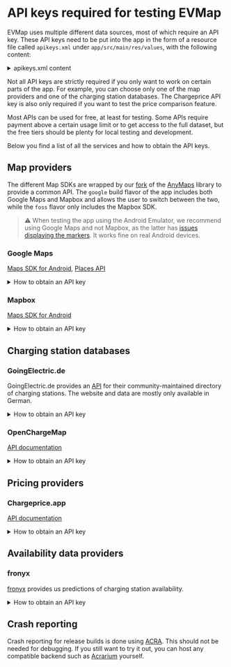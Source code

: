 API keys required for testing EVMap
===================================

EVMap uses multiple different data sources, most of which require an API key. These API keys need to
be put into the app in the form of a resource file called `apikeys.xml` under
`app/src/main/res/values`, with the following content:

<details>
<summary>apikeys.xml content</summary>

```xml

<resources>
   <string name="google_maps_key" templateMergeStrategy="preserve" translatable="false">
      insert your Google Maps key here
   </string>
   <string name="mapbox_key" translatable="false">
      insert your Mapbox key here
   </string>
   <string name="goingelectric_key" translatable="false">
      insert your GoingElectric key here
   </string>
   <string name="chargeprice_key" translatable="false">
      insert your Chargeprice key here
   </string>
   <string name="openchargemap_key" translatable="false">
      insert your OpenChargeMap key here
   </string>
   <string name="fronyx_key" translatable="false">
      insert your Fronyx key here
   </string>
   <string name="acra_credentials" translatable="false">
      insert your ACRA crash reporting credentials here
   </string>
</resources>
```

</details>

Not all API keys are strictly required if you only want to work on certain parts of the app. For
example, you can choose only one of the map providers and one of the charging station databases. The
Chargeprice API key is also only required if you want to test the price comparison feature.

Most APIs can be used for free, at least for testing. Some APIs require payment above a certain
usage limit or to get access to the full dataset, but the free tiers should be plenty for local
testing and development.

Below you find a list of all the services and how to obtain the API keys.

Map providers
-------------

The different Map SDKs are wrapped by our [fork](https://github.com/ev-map/AnyMaps) of the
[AnyMaps](https://github.com/sharenowTech/AnyMaps) library to provide a common API. The `google`
build flavor of the app includes both Google Maps and Mapbox and allows the user to switch between
the two, while the `foss` flavor only includes the Mapbox SDK.

> ⚠️ When testing the app using the Android Emulator, we recommend using Google Maps and not Mapbox, as the latter has
[issues displaying the markers](https://github.com/mapbox/mapbox-gl-native/issues/10829). It works fine on real Android devices.

### Google Maps

[Maps SDK for Android](https://developers.google.com/maps/documentation/android-sdk/overview),
[Places API](https://developers.google.com/maps/documentation/places/android-sdk/overview)

<details>
<summary>How to obtain an API key</summary>

1. Log in to the [Google API console](https://console.developers.google.com/) with your Google
   account
2. Create a new project, or select an existing one that you want to use
3. Under *APIs & Services → Library*, enable
   the [Maps SDK for Android](https://console.cloud.google.com/apis/library/maps-android-backend.googleapis.com)
   and [Places API](https://console.cloud.google.com/apis/library/places-backend.googleapis.com).
4. Under *APIs & Services → Credentials*, click on *Create credentials → API Key*
5. Copy the displayed key to your `apikeys.xml` file.

</details>

### Mapbox

[Maps SDK for Android](https://docs.mapbox.com/android/maps)

<details>
<summary>How to obtain an API key</summary>

1. [Sign up](https://account.mapbox.com/auth/signup) for a Mapbox account
2. Under [Access Tokens](https://account.mapbox.com/access-tokens/), create a new access token
3. Set a name for the scope and enable only the preselected public scopes. Do not restrict the token
   to a specific URL (this setting is not compatible with Android apps)

</details>


Charging station databases
--------------------------

### **GoingElectric.de**

GoingElectric.de provides an [API](https://www.goingelectric.de/stromtankstellen/api/) for their
community-maintained directory of charging stations. The website and data are mostly only available
in German.

<details>
<summary>How to obtain an API key</summary>

1. [Sign up](https://www.goingelectric.de/forum/ucp.php?mode=register) for an account in the
   GoingElectric.de forum. The registration page can be switched to English using the dropdown menu
   under "Sprache". Then, agree to the registration terms.
2. Fill in your desired username, password and email address and submit the registration form. You
   do not need to fill the information under *GoingElectric Usermap*.
3. Verify your account by clicking on the link in the email you received
4. [Log in](https://www.goingelectric.de/forum/ucp.php?mode=login) to the GoingElectric forum
5. Go to [this link](https://www.goingelectric.de/stromtankstellen/api/new/) to request access to
   the API. This page is only available in German. You need to fill in the following data:
   - name / company (*Name / Firma*)
   - street address (*Straße, Nr.*)
   - postal code, town (*Postleitzahl, Ort*)
   - country (*Land*)
   - email address (*E-Mail Adresse*)
   - website (*Webseite*, optional)
   - phone number (*Telefonnummer*, optional)
   - name of the app (*Name der App*): EVMap
   - app website (*Webseite der App*): https://github.com/ev-map/EVMap
   - description (*kurze Beschreibung der App*): please explain that you would like to contribute to
     the development of EVMap and therefore need access to the GoingElectric.de API.
   - Referrer (*Herkunft*): leave this field blank!
6. When your access to the API is approved, you can access the
   [API console](https://www.goingelectric.de/stromtankstellen/api/ucp/) to retrieve your API key.

</details>

### **OpenChargeMap**

[API documentation](https://openchargemap.org/site/develop/api)

<details>
<summary>How to obtain an API key</summary>

1. [Sign up](https://openchargemap.org/site/loginprovider/register) for an account at OpenChargeMap
2. Go to the [My Apps](https://openchargemap.org/site/profile/applications) page and click
   *Register an application*
3. Enter the name of the app (EVMap) and website (https://github.com/ev-map/EVMap), and in the
   description field describe that you would like to contribute to the development of EVMap and
   therefore need access to the OpenChargeMap API. Do not tick the *List App in Public Showcase*
   box. Then, click *save*.
4. Your API key will appear on the
   [My Apps](https://openchargemap.org/site/profile/applications) page.

</details>

Pricing providers
-----------------

### Chargeprice.app

[API documentation](https://github.com/chargeprice/chargeprice-api-docs)

<details>
<summary>How to obtain an API key</summary>

Since February 2022, the Chargeprice API is no longer available for free to new customers. However,
you can use their
[staging API](https://github.com/chargeprice/chargeprice-api-docs/blob/master/test_the_api.md)
for free to test the Chargeprice features. This is already
[configured](https://github.com/ev-map/EVMap/blob/master/app/src/debug/res/values/donottranslate.xml)
by default for the debug version of the app, so you can leave the `chargeprice_key` field in your
new `app/src/main/res/values/apikeys.xml` file blank. Note that the staging API contains only a
limited dataset, so it only outputs prices for certain charge point operators and payment plans (see
[here](https://docs.google.com/document/d/14zlFr5IEhhR3uGXO5QePKjNUQANVwA-Ba-cZbOCiOBk/edit) for
details).

In case you want to pay for access to the full Chargeprice API, check out their
[API docs](https://github.com/chargeprice/chargeprice-api-docs) on GitHub and contact them at
[sales@chargeprice.net](mailto:sales@chargeprice.net).
</details>

Availability data providers
---------------------------

### fronyx

[fronyx](https://fronyx.io/) provides us predictions of charging station availability.

<details>
<summary>How to obtain an API key</summary>

The API is not publicly available, contact [fronyx](https://fronyx.io/contact-us/) to get an API
key and documentation.

If you don't want to test this functionality, simply leave the API key blank.
</details>

Crash reporting
---------------

Crash reporting for release builds is done using [ACRA](https://github.com/ACRA/acra).
This should not be needed for debugging.
If you still want to try it out, you can host any compatible backend such as
[Acrarium](https://github.com/F43nd1r/Acrarium/) yourself.